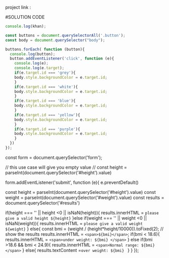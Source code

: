 <!-- DOM PROJECT -->

project link : []( https://stackblitz.com/edit/dom-project-chaiaurcode-grzwbu?file=1-colorChanger%2Fchaiaurcode.js,1-colorChanger%2Findex.html,1-colorChanger%2Fstyle.css)


#SOLUTION CODE 

```javascript
console.log(khan);

const buttons = document.querySelectorAll('.button');
const body = document.querySelector("body");

buttons.forEach( function (button){
  console.log(button);
  button.addEventListener('click', function (e){
    console.log(e);
    console.log(e.target);
    if(e.target.id === 'grey'){
    body.style.backgroundColor = e.target.id;
    }
    if(e.target.id === 'white'){
    body.style.backgroundColor = e.target.id;
    }
    if(e.target.id === 'blue'){
    body.style.backgroundColor = e.target.id;
    }
    if(e.target.id === 'yellow'){
    body.style.backgroundColor = e.target.id;
    }
    if(e.target.id === 'purple'){
    body.style.backgroundColor = e.target.id;
    }
  })
});
```

<!-- PROJECT 2 solution -->

const form = document.querySelector('form');

// this use case will give you empty value
// const height = parseInt(document.querySelector('#height').value)

form.addEventListener('submit', function (e){
  e.preventDefault()

  const height = parseInt(document.querySelector('#height').value)
  const weight = parseInt(document.querySelector('#weight').value)
  const results = document.querySelector('#results')
 
  if(height === '' || height <0 || isNaN(height)){
    results.innerHTML = `please give a valid height ${height}`
  }else if(weight === '' || weight <0 || isNaN(weight)){
    results.innerHTML = `please give a valid weight ${weight}`
  }
else{
 const bmi =  (weight / (height*height/10000)).toFixed(2);
//  show the results
results.innerHTML = `<span>${bmi}</span>`;
if(bmi < 18.6){
  results.innerHTML = `<span>under weight: ${bmi} </span>`
}
else if(bmi >18.6 && bmi < 24.9){
  results.innerHTML = `<span>Normal range: ${bmi} </span>`
}
else{
results.textContent =`over weight: ${bmi} `
}
}
});